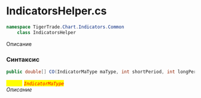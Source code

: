 
# IndicatorsHelper.cs
```csharp
namespace TigerTrade.Chart.Indicators.Common  
    class IndicatorsHelper
```

Описание

### Синтаксис
```csharp
public double[] CO(IndicatorMaType maType, int shortPeriod, int longPeriod)
```

<mark style="color:yellow;">`maType`</mark> <mark style="color:red;">*`IndicatorMaType`*</mark>  
 *Описание*  
  

                    
                    
